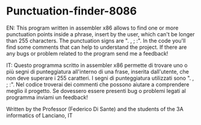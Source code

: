 # Punctuation-finder-8086
EN: This program written in assembler x86 allows to find one or more punctuation points inside a phrase, insert by the user, which can't be longer than 255 characters. The punctuation signs are ". , ; :". In the code you'll find some comments that can help to understand the project. If there are any bugs or problem related to the program send me a feedback!

IT: Questo programma scritto in assembler x86 permette di trovare uno o più segni di punteggiatura all'interno di una frase, inserita dall'utente, che non deve superare i 255 caratteri. I segni di punteggiatura utilizzati sono ". , ; :". Nel codice troverai dei commenti che possono aiutare a comprendere meglio il progetto. Se dovessero essere presenti bug o problemi legati al programma inviami un feedback!

Written by the Professor (Federico Di Sante) and the students of the 3A informatics of Lanciano, IT
